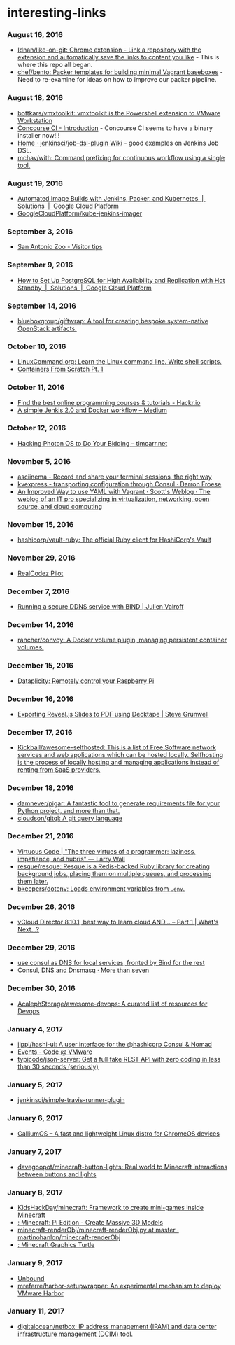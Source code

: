# interesting-links

### August 16, 2016
- [Idnan/like-on-git: Chrome extension - Link a repository with the extension and automatically save the links to content you like](https://github.com/Idnan/like-on-git) - This is where this repo all began.
- [chef/bento: Packer templates for building minimal Vagrant baseboxes](https://github.com/chef/bento) - Need to re-examine for ideas on how to improve our packer pipeline.

### August 18, 2016
- [bottkars/vmxtoolkit: vmxtoolkit is the Powershell extension to VMware Workstation](https://github.com/bottkars/vmxtoolkit/) 
- [Concourse CI - Introduction](https://concourse.ci/introduction.html) - Concourse CI seems to have a binary installer now!!!
- [Home · jenkinsci/job-dsl-plugin Wiki](https://github.com/jenkinsci/job-dsl-plugin/wiki) - good examples on Jenkins Job DSL.
- [mchav/with: Command prefixing for continuous workflow using a single tool.](https://github.com/mchav/with) 

### August 19, 2016
- [Automated Image Builds with Jenkins, Packer, and Kubernetes  |  Solutions  |  Google Cloud Platform](https://cloud.google.com/solutions/automated-build-images-with-jenkins-kubernetes) 
- [GoogleCloudPlatform/kube-jenkins-imager](https://github.com/GoogleCloudPlatform/kube-jenkins-imager) 

### September 3, 2016
- [San Antonio Zoo - Visitor tips](https://sazoo.org/general-information/visitor-tips/) 

### September 9, 2016
- [How to Set Up PostgreSQL for High Availability and Replication with Hot Standby  |  Solutions  |  Google Cloud Platform](https://cloud.google.com/solutions/setup-postgres-hot-standby) 

### September 14, 2016
- [blueboxgroup/giftwrap: A tool for creating bespoke system-native OpenStack artifacts.](https://github.com/blueboxgroup/giftwrap) 

### October 10, 2016
- [LinuxCommand.org: Learn the Linux command line. Write shell scripts.](http://www.linuxcommand.org/index.php) 
- [Containers From Scratch Pt. 1](http://tejom.github.io/c/linux/containers/docker/2016/10/04/containers-from-scratch-pt1.html) 

### October 11, 2016
- [Find the best online programming courses & tutorials - Hackr.io](https://hackr.io/) 
- [A simple Jenkis 2.0 and Docker workflow – Medium](https://medium.com/@laszlocph/a-simple-jenkis-2-0-and-docker-workflow-9cd2a7232037#.jwvqhfzd5) 

### October 12, 2016
- [Hacking Photon OS to Do Your Bidding – timcarr.net](http://www.timcarr.net/?p=471) 

### November 5, 2016
- [asciinema - Record and share your terminal sessions, the right way](https://asciinema.org/) 
- [kvexpress - transporting configuration through Consul · Darron Froese](https://blog.froese.org/2016/01/25/kvexpress-transporting-config-through-consul/) 
- [An Improved Way to use YAML with Vagrant · Scott's Weblog · The weblog of an IT pro specializing in virtualization, networking, open source, and cloud computing](http://blog.scottlowe.org/2016/01/14/improved-way-yaml-vagrant/) 

### November 15, 2016
- [hashicorp/vault-ruby: The official Ruby client for HashiCorp's Vault](https://github.com/hashicorp/vault-ruby) 

### November 29, 2016
- [RealCodez Pilot](http://realcodez.com/2016/11/23/realcodez-pilot.html) 

### December 7, 2016
- [Running a secure DDNS service with BIND | Julien Valroff](https://www.kirya.net/articles/running-a-secure-ddns-service-with-bind/) 

### December 14, 2016
- [rancher/convoy: A Docker volume plugin, managing persistent container volumes.](https://github.com/rancher/convoy) 

### December 15, 2016
- [Dataplicity: Remotely control your Raspberry Pi](https://www.dataplicity.com/) 

### December 16, 2016
- [Exporting Reveal.js Slides to PDF using Decktape | Steve Grunwell](https://stevegrunwell.com/blog/export-reveal-slides-decktape/) 

### December 17, 2016
- [Kickball/awesome-selfhosted: This is a list of Free Software network services and web applications which can be hosted locally. Selfhosting is the process of locally hosting and managing applications instead of renting from SaaS providers.](https://github.com/Kickball/awesome-selfhosted) 

### December 18, 2016
- [damnever/pigar: A fantastic tool to generate requirements file for your Python project, and more than that.](https://github.com/damnever/pigar) 
- [cloudson/gitql: A git query language](https://github.com/cloudson/gitql) 

### December 21, 2016
- [Virtuous Code | "The three virtues of a programmer: laziness, impatience, and hubris" — Larry Wall](http://www.virtuouscode.com/) 
- [resque/resque: Resque is a Redis-backed Ruby library for creating background jobs, placing them on multiple queues, and processing them later.](https://github.com/resque/resque) 
- [bkeepers/dotenv: Loads environment variables from `.env`.](https://github.com/bkeepers/dotenv) 

### December 26, 2016
- [vCloud Director 8.10.1, best way to learn cloud AND… – Part 1 | What's Next...?](http://billho.website/?p=845) 

### December 29, 2016
- [use consul as DNS for local services, fronted by Bind for the rest](https://gist.github.com/wfaler/30b7d2ab5d97ae25416c) 
- [Consul, DNS and Dnsmasq · More than seven](http://www.morethanseven.net/2014/04/25/consul/) 

### December 30, 2016
- [AcalephStorage/awesome-devops: A curated list of resources for Devops](https://github.com/AcalephStorage/awesome-devops) 

### January 4, 2017
- [jippi/hashi-ui: A user interface for the @hashicorp Consul & Nomad](https://github.com/jippi/hashi-ui) 
- [Events - Code @ VMware](https://code.vmware.com/events/) 
- [typicode/json-server: Get a full fake REST API with zero coding in less than 30 seconds (seriously)](https://github.com/typicode/json-server) 

### January 5, 2017
- [jenkinsci/simple-travis-runner-plugin](https://github.com/jenkinsci/simple-travis-runner-plugin) 

### January 6, 2017
- [GalliumOS – A fast and lightweight Linux distro for ChromeOS devices](https://galliumos.org/) 

### January 7, 2017
- [davegoopot/minecraft-button-lights: Real world to Minecraft interactions between buttons and lights](https://github.com/davegoopot/minecraft-button-lights) 

### January 8, 2017
- [KidsHackDay/minecraft: Framework to create mini-games inside Minecraft](https://github.com/KidsHackDay/minecraft) 
- [<Stuff about="code" />: Minecraft: Pi Edition - Create Massive 3D Models](http://www.stuffaboutcode.com/2013/03/minecraft-pi-edition-create-massive-3d.html) 
- [minecraft-renderObj/minecraft-renderObj.py at master · martinohanlon/minecraft-renderObj](https://github.com/martinohanlon/minecraft-renderObj/blob/master/minecraft-renderObj.py) 
- [<Stuff about="code" />: Minecraft Graphics Turtle](http://www.stuffaboutcode.com/2014/05/minecraft-graphics-turtle.html) 

### January 9, 2017
- [Unbound](http://www.unbound.net/) 
- [mreferre/harbor-setupwrapper: An experimental mechanism to deploy VMware Harbor](https://github.com/mreferre/harbor-setupwrapper) 

### January 11, 2017
- [digitalocean/netbox: IP address management (IPAM) and data center infrastructure management (DCIM) tool.](https://github.com/digitalocean/netbox/) 
